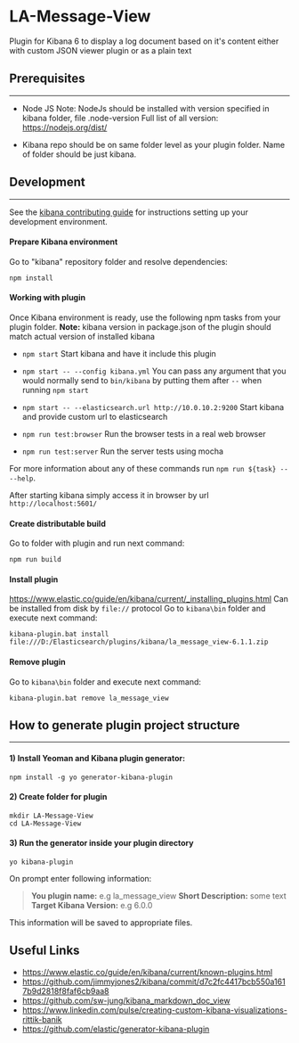 # LA-Message-View

Plugin for Kibana 6 to display a log document based on it's content either with custom JSON viewer plugin or as a plain text

## Prerequisites
---
- Node JS
  Note: NodeJs should be installed with version specified in kibana folder, file .node-version
  Full list of all version: https://nodejs.org/dist/

- Kibana repo should be on same folder level as your plugin folder.
  Name of folder should be just kibana.

## Development
---
See the [kibana contributing guide](https://github.com/elastic/kibana/blob/master/CONTRIBUTING.md) for instructions setting up your development environment.
#### Prepare Kibana environment
Go to "kibana" repository folder and resolve dependencies:
```
npm install
```
#### Working with plugin
Once Kibana environment is ready, use the following npm tasks from your plugin folder.
**Note:** kibana version in package.json of the plugin should match actual version of installed kibana

 - ```npm start```
   Start kibana and have it include this plugin

 - `npm start -- --config kibana.yml`
   You can pass any argument that you would normally send to `bin/kibana` by putting them after `--` when running `npm start`

 - `npm start -- --elasticsearch.url http://10.0.10.2:9200`
   Start kibana and provide custom url to elasticsearch
 
 - `npm run test:browser`
   Run the browser tests in a real web browser

 - `npm run test:server`
   Run the server tests using mocha

For more information about any of these commands run `npm run ${task} -- --help`.

After starting kibana simply access it in browser by url `http://localhost:5601/`


#### Create distributable build
Go to folder with plugin and run next command:
```
npm run build
```

#### Install plugin
https://www.elastic.co/guide/en/kibana/current/_installing_plugins.html
Can be installed from disk by `file://` protocol
Go to `kibana\bin` folder and execute next command:
```
kibana-plugin.bat install file:///D:/Elasticsearch/plugins/kibana/la_message_view-6.1.1.zip
```

#### Remove plugin
Go to `kibana\bin` folder and execute next command:
```
kibana-plugin.bat remove la_message_view
```



## How to generate plugin project structure
---
#### 1) Install Yeoman and Kibana plugin generator:
  ```
  npm install -g yo generator-kibana-plugin
  ```

#### 2) Create folder for plugin
```
mkdir LA-Message-View
cd LA-Message-View
```

#### 3) Run the generator inside your plugin directory
```
yo kibana-plugin
```
On prompt enter following information:
> **You plugin name:**  e.g la_message_view
> **Short Description:** some text
> **Target Kibana Version:** e.g 6.0.0

This information will be saved to appropriate files.


## Useful Links
- https://www.elastic.co/guide/en/kibana/current/known-plugins.html
- https://github.com/jimmyjones2/kibana/commit/d7c2fc4417bcb550a1617b9d2818f8faf6cb9aa8
- https://github.com/sw-jung/kibana_markdown_doc_view
- https://www.linkedin.com/pulse/creating-custom-kibana-visualizations-rittik-banik
- https://github.com/elastic/generator-kibana-plugin

